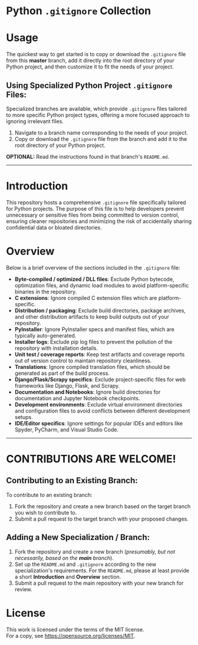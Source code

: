 # Python `.gitignore` Collection

# Usage

The quickest way to get started is to copy or download the `.gitignore` file from this **master** branch, add it directly into the root directory of your Python project, and then customize it to fit the needs of your project.

## Using Specialized Python Project `.gitignore` Files:

Specialized branches are available, which provide `.gitignore` files tailored to more specific Python project types, offering a more focused approach to ignoring irrelevant files.

1. Navigate to a branch name corresponding to the needs of your project.
2. Copy or download the `.gitignore` file from the branch and add it to the root directory of your Python project.

**OPTIONAL:** Read the instructions found in that branch's `README.md`.

---

# Introduction

This repository hosts a comprehensive `.gitignore` file specifically tailored for Python projects. The purpose of this file is to help developers prevent unnecessary or sensitive files from being committed to version control, ensuring cleaner repositories and minimizing the risk of accidentally sharing confidential data or bloated directories.

# Overview

Below is a brief overview of the sections included in the `.gitignore` file:

- **Byte-compiled / optimized / DLL files**: Exclude Python bytecode, optimization files, and dynamic load modules to avoid platform-specific binaries in the repository.
- **C extensions**: Ignore compiled C extension files which are platform-specific.
- **Distribution / packaging**: Exclude build directories, package archives, and other distribution artifacts to keep build outputs out of your repository.
- **PyInstaller**: Ignore PyInstaller specs and manifest files, which are typically auto-generated.
- **Installer logs**: Exclude pip log files to prevent the pollution of the repository with installation details.
- **Unit test / coverage reports**: Keep test artifacts and coverage reports out of version control to maintain repository cleanliness.
- **Translations**: Ignore compiled translation files, which should be generated as part of the build process.
- **Django/Flask/Scrapy specifics**: Exclude project-specific files for web frameworks like Django, Flask, and Scrapy.
- **Documentation and Notebooks**: Ignore build directories for documentation and Jupyter Notebook checkpoints.
- **Development environments**: Exclude virtual environment directories and configuration files to avoid conflicts between different development setups.
- **IDE/Editor specifics**: Ignore settings for popular IDEs and editors like Spyder, PyCharm, and Visual Studio Code.

---

# CONTRIBUTIONS ARE WELCOME!

## Contributing to an Existing Branch:

To contribute to an existing branch:

1. Fork the repository and create a new branch based on the target branch you wish to contribute to.
2. Submit a pull request to the target branch with your proposed changes.

## Adding a New Specialization / Branch:

1. Fork the repository and create a new branch (_presumably, but not necessarily, based on the **main** branch_).
2. Set up the `README.md` and `.gitignore` according to the new specialization's requirements. For the `README.md`, please at least provide a short **Introduction** and **Overview** section.
3. Submit a pull request to the main repository with your new branch for review.

# License

This work is licensed under the terms of the MIT license.  
For a copy, see <https://opensource.org/licenses/MIT>.
